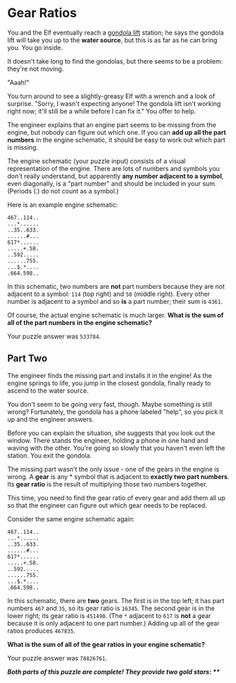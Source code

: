 # Gear Ratios

You and the Elf eventually reach a [gondola lift](https://en.wikipedia.org/wiki/Gondola_lift) station;
he says the gondola lift will take you up to the **water source**, but this is as far as he can bring you.
You go inside.

It doesn't take long to find the gondolas, but there seems to be a problem: they're not moving.

"Aaah!"

You turn around to see a slightly-greasy Elf with a wrench and a look of surprise. "Sorry, I wasn't expecting anyone!
The gondola lift isn't working right now; it'll still be a while before I can fix it." You offer to help.

The engineer explains that an engine part seems to be missing from the engine, but nobody can figure out which one.
If you can **add up all the part numbers** in the engine schematic, it should be easy to work out which part is missing.

The engine schematic (your puzzle input) consists of a visual representation of the engine. There are lots of numbers
and symbols you don't really understand, but apparently **any number adjacent to a symbol**, even diagonally, is a "part
number" and should be included in your sum. (Periods (.) do not count as a symbol.)

Here is an example engine schematic:
```
467..114..
...*......
..35..633.
......#...
617*......
.....+.58.
..592.....
......755.
...$.*....
.664.598..
```
In this schematic, two numbers are **not** part numbers because they are not adjacent to a symbol: `114` (top right)
and `58` (middle right). Every other number is adjacent to a symbol and so **is** a part number; their sum is `4361`.

Of course, the actual engine schematic is much larger.
**What is the sum of all of the part numbers in the engine schematic?**

Your puzzle answer was `533784`.

## Part Two
The engineer finds the missing part and installs it in the engine! As the engine springs to life, you jump in the
closest gondola, finally ready to ascend to the water source.

You don't seem to be going very fast, though. Maybe something is still wrong? Fortunately, the gondola has a phone
labeled "help", so you pick it up and the engineer answers.

Before you can explain the situation, she suggests that you look out the window. There stands the engineer, holding
a phone in one hand and waving with the other. You're going so slowly that you haven't even left the station.
You exit the gondola.

The missing part wasn't the only issue - one of the gears in the engine is wrong. A **gear** is any * symbol that is
adjacent to **exactly two part numbers**. Its **gear ratio** is the result of multiplying those two numbers together.

This time, you need to find the gear ratio of every gear and add them all up so that the engineer can figure out
which gear needs to be replaced.

Consider the same engine schematic again:
```
467..114..
...*......
..35..633.
......#...
617*......
.....+.58.
..592.....
......755.
...$.*....
.664.598..
```
In this schematic, there are **two** gears. The first is in the top left; it has part numbers `467` and `35`,
so its gear ratio is `16345`. The second gear is in the lower right; its gear ratio is `451490`. (The `*` adjacent to
`617` is **not** a gear because it is only adjacent to one part number.)
Adding up all of the gear ratios produces `467835`.

**What is the sum of all of the gear ratios in your engine schematic?**

Your puzzle answer was `78826761`.

*__Both parts of this puzzle are complete! They provide two gold stars: **__*
